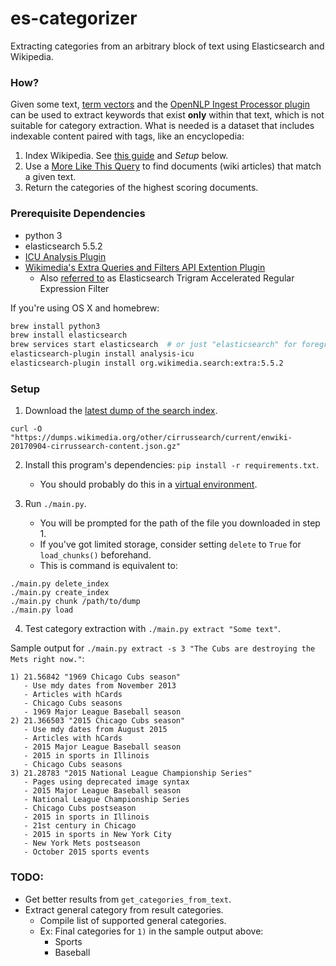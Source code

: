# es-categorizer 
Extracting categories from an arbitrary block of text using Elasticsearch and Wikipedia.

### How?

Given some text, [term vectors](https://www.elastic.co/guide/en/elasticsearch/reference/current/docs-termvectors.html) and the [OpenNLP Ingest Processor plugin](https://github.com/spinscale/elasticsearch-ingest-opennlp) can be used to extract keywords that exist **only** within that text, which is not suitable for category extraction. What is needed is a dataset that includes indexable content paired with tags, like an encyclopedia:

1. Index Wikipedia. See [this guide](https://www.elastic.co/blog/loading-wikipedia) and *Setup* below.
2. Use a [More Like This Query](https://www.elastic.co/guide/en/elasticsearch/reference/current/query-dsl-mlt-query.html) to find documents (wiki articles) that match a given text.
3. Return the categories of the highest scoring documents.

### Prerequisite Dependencies

- python 3
- elasticsearch 5.5.2
- [ICU Analysis Plugin](https://www.elastic.co/guide/en/elasticsearch/plugins/current/analysis-icu.html)
- [Wikimedia's Extra Queries and Filters API Extention Plugin](https://github.com/wikimedia/search-extra)
  - Also [referred to](https://www.elastic.co/guide/en/elasticsearch/plugins/current/api.html) as Elasticsearch Trigram Accelerated Regular Expression Filter

If you're using OS X and homebrew:
```bash
brew install python3
brew install elasticsearch
brew services start elasticsearch  # or just "elasticsearch" for foreground execution
elasticsearch-plugin install analysis-icu
elasticsearch-plugin install org.wikimedia.search:extra:5.5.2
```

### Setup

1. Download the [latest dump of the search index](https://dumps.wikimedia.org/other/cirrussearch/current/enwiki-20170904-cirrussearch-content.json.gz).
```
curl -O "https://dumps.wikimedia.org/other/cirrussearch/current/enwiki-20170904-cirrussearch-content.json.gz"
```

2. Install this program's dependencies: `pip install -r requirements.txt`.
    - You should probably do this in a [virtual environment](https://virtualenv.pypa.io/en/stable/).

3. Run `./main.py`.
    - You will be prompted for the path of the file you downloaded in step 1.
    - If you've got limited storage, consider setting `delete` to `True` for `load_chunks()` beforehand.
    - This is command is equivalent to:
```
./main.py delete_index
./main.py create_index
./main.py chunk /path/to/dump
./main.py load
```

4. Test category extraction with `./main.py extract "Some text"`.

Sample output for `./main.py extract -s 3 "The Cubs are destroying the Mets right now."`:
```
1) 21.56842 "1969 Chicago Cubs season"
   - Use mdy dates from November 2013
   - Articles with hCards
   - Chicago Cubs seasons
   - 1969 Major League Baseball season
2) 21.366503 "2015 Chicago Cubs season"
   - Use mdy dates from August 2015
   - Articles with hCards
   - 2015 Major League Baseball season
   - 2015 in sports in Illinois
   - Chicago Cubs seasons
3) 21.28783 "2015 National League Championship Series"
   - Pages using deprecated image syntax
   - 2015 Major League Baseball season
   - National League Championship Series
   - Chicago Cubs postseason
   - 2015 in sports in Illinois
   - 21st century in Chicago
   - 2015 in sports in New York City
   - New York Mets postseason
   - October 2015 sports events
```

### TODO:

- Get better results from `get_categories_from_text`.
- Extract general category from result categories.
    - Compile list of supported general categories.
    - Ex: Final categories for `1)` in the sample output above:
        - Sports
        - Baseball
